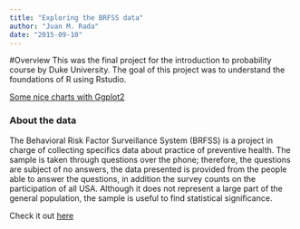 ```yaml
---
title: "Exploring the BRFSS data"
author: "Juan M. Rada"
date: "2015-09-10"
---
```


#Overview
This was the final project for the introduction to probability course by Duke University.
The goal of this project was to understand the foundations of R using Rstudio. 

[Some nice charts with Ggplot2](https://cdn1.imggmi.com/uploads/2019/10/21/fa74c83610f5bd5073a8479924447158-full.png)

### About the data   

The Behavioral Risk Factor Surveillance System (BRFSS) is a project in charge of collecting specifics data about practice
 of preventive health. The sample is taken through questions over the phone; therefore, the questions are subject of no 
 answers, the data presented is provided from the people able to answer the questions, in addition the survey counts on 
 the participation of all USA. Although it does not represent a large part of the general population, the sample is useful 
 to find statistical significance.


Check it out [here](https://s3.amazonaws.com/coursera-uploads/peer-review/2dHcFsRdEeW2JxKnR3RyOw/9ded8e6a4dd434630b78a8f462531b19/_6ee2a5c3100b9237616844a52883e240_intro_data_prob_project.html)

